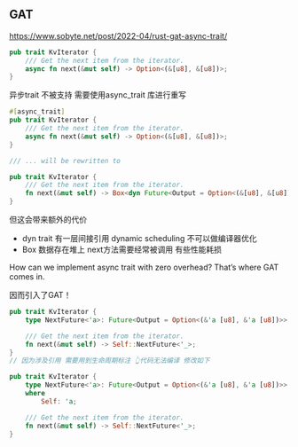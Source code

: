 GAT
---
https://www.sobyte.net/post/2022-04/rust-gat-async-trait/


~~~rust
pub trait KvIterator {
    /// Get the next item from the iterator.
    async fn next(&mut self) -> Option<(&[u8], &[u8])>;
}
~~~

异步trait 不被支持
需要使用async_trait 库进行重写

~~~rust
#[async_trait]
pub trait KvIterator {
    /// Get the next item from the iterator.
    async fn next(&mut self) -> Option<(&[u8], &[u8])>;
}

/// ... will be rewritten to

pub trait KvIterator {
    /// Get the next item from the iterator.
    fn next(&mut self) -> Box<dyn Future<Output = Option<(&[u8], &[u8])>>>;
}
~~~

但这会带来额外的代价
- dyn trait  有一层间接引用 dynamic scheduling 不可以做编译器优化
- Box    数据存在堆上 next方法需要经常被调用 有些性能耗损

How can we implement async trait with zero overhead? That’s where GAT comes in.

因而引入了GAT！

```rust
pub trait KvIterator {
    type NextFuture<'a>: Future<Output = Option<(&'a [u8], &'a [u8])>>;

    /// Get the next item from the iterator.
    fn next(&mut self) -> Self::NextFuture<'_>;
}
// 因为涉及引用 需要用到生命周期标注 👆代码无法编译 修改如下

pub trait KvIterator {
    type NextFuture<'a>: Future<Output = Option<(&'a [u8], &'a [u8])>>
    where
        Self: 'a;

    /// Get the next item from the iterator.
    fn next(&mut self) -> Self::NextFuture<'_>;
}

```